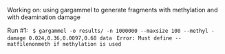 Working on: using gargammel to generate fragments with methylation and with deamination damage

Run #1: 
` $ gargammel -o results/ -n 1000000 --maxsize 100 --methyl -damage 0.024,0.36,0.0097,0.68 data`
` Error: Must define --matfilenonmeth if methylation is used`

